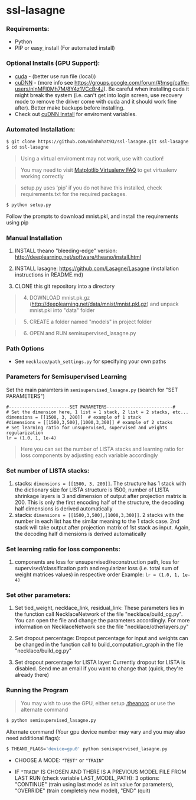 # ssl-lasagne

### Requirements:
* Python
* PIP or easy_install (For automated install)

### Optional Installs (GPU Support):
[cuda]: <https://developer.nvidia.com/cuda-downloads>
[cuDNN]: <https://developer.nvidia.com/cudnn>
[cuDNN Install]:<http://deeplearning.net/software/theano/library/sandbox/cuda/dnn.html>
* [cuda] - (better use run file (local))
* [cuDNN] - (more info see https://groups.google.com/forum/#!msg/caffe-users/nlnMFI0Mh7M/8Y4z1VCcBr4J). Be careful when installing cuda it might break the system (i.e. can't get into login screen, use recovery mode to remove the driver come with cuda and it should work fine after). Better make backups before installing.
* Check out [cuDNN Install] for enviroment variables.

### Automated Installation:
```sh 
$ git clone https://github.com/minhnhat93/ssl-lasagne.git ssl-lasagne
$ cd ssl-lasagne
```

[Matplotlib Virtualenv FAQ]: <http://matplotlib.org/faq/virtualenv_faq.html>

> Using a virtual enviroment may not work, use with caution!

> You may need to visit [Matplotlib Virtualenv FAQ] to get virtualenv working correctly

> setup.py uses 'pip' if you do not have this installed, check requirements.txt for the required packages.

```sh
$ python setup.py
```
Follow the prompts to download mnist.pkl, and install the requirements using pip

### Manual Installation

1. INSTALL theano "bleeding-edge" version: http://deeplearning.net/software/theano/install.html

2. INSTALL lasagne: https://github.com/Lasagne/Lasagne (installation instructions in README.md)

3. CLONE this git repository into a directory

> 4. DOWNLOAD mnist.pk.gz (http://deeplearning.net/data/mnist/mnist.pkl.gz) and unpack mnist.pkl into "data" folder

> 5. CREATE a folder named "models" in project folder

> 6. OPEN and RUN semisupervised_lasagne.py

### Path Options
* See `necklace/path_settings.py` for specifying your own paths

### Parameters for Semisupervised Learning

Set the main paramters in ` semisupervised_lasagne.py ` (search for "SET PARAMETERS")
```
#-----------------------SET PARAMETERS-------------------------#
# Set the dimension here, 1 list = 1 stack, 2 list = 2 stacks, etc...
dimensions = [[1500, 3, 200]]  # example of 1 stack
#dimensions = [[1500,3,500],[1000,3,300]] # example of 2 stacks
# Set learning ratio for unsupervised, supervised and weights regularization
lr = (1.0, 1, 1e-4)
```
> Here you can set the number of LISTA stacks and learning ratio for loss components by adjusting each variable accordingly

### Set number of LISTA stacks:
1. stacks: ```dimensions = [[1500, 3, 200]]```. The structure has 1 stack with the dictionary size for LISTA structure is 1500,
 number of LISTA shrinkage layers is 3 and dimension of output after projection matrix is 200. This is only the first 
 encoding half of the structure, the decoding half dimensions is derived automatically
2. stacks: ```dimensions = [[1500,3,500],[1000,3,300]]```. 2 stacks with the number in each list has the similar meaning to the
1 stack case. 2nd stack will take output after projection matrix of 1st stack as input. Again, the decoding half 
dimensions is derived automatically

### Set learning ratio for loss components:

1. components are loss for unsupervised/reconstruction path, loss for supervised/classification path and regularizer loss
(i.e. total sum of weight matrices values) in respective order
Example: ```lr = (1.0, 1, 1e-4)```

### Set other parameters:
1. Set tied_weight, necklace_link, residual_link:
These parameters lies in the function call NecklaceNetwork of the file "necklace/build_cg.py". You can open the file and change the
parameters accordingly. For more information on NecklaceNetwork see the file "necklace/otherlayers.py"

2. Set dropout percentage:
Dropout percentage for input and weights can be changed in the function call to build_computation_graph in the file
"necklace/build_cg.py"

3. Set dropout percentage for LISTA layer:
Currently dropout for LISTA is disabled. Send me an email if you want to change that (quick, they're already there)

### Running the Program

[.theanorc]: <http://deeplearning.net/software/theano/library/config.html#envvar-THEANORC>

> You may wish to use the GPU, either setup [.theanorc] or use the alternate command

```sh
$ python semisupervised_lasagne.py
```

Alternate command (Your gpu device number may vary and you may also need additional flags):
```sh
$ THEANO_FLAGS='device=gpu0' python semisupervised_lasagne.py
```

* CHOOSE A MODE: `"TEST"` or `"TRAIN"`

* IF `"TRAIN"` IS CHOSEN AND THERE IS A PREVIOUS MODEL FILE FROM LAST RUN (check variable LAST_MODEL_PATH): 
3 options: "CONTINUE" (train using last model as init value for parameters), "OVERRIDE" (train completely new model),
"END" (quit)



